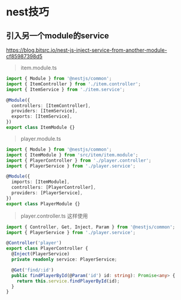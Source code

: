 # nest技巧

## 引入另一个module的service

<https://blog.bitsrc.io/nest-js-inject-service-from-another-module-cf85987398d5>

> item.module.ts

```ts
import { Module } from '@nestjs/common';
import { ItemController } from './item.controller';
import { ItemService } from './item.service';

@Module({
  controllers: [ItemController],
  providers: [ItemService],
  exports: [ItemService],
})
export class ItemModule {}

```

> player.module.ts

```ts
import { Module } from '@nestjs/common';
import { ItemModule } from 'src/item/item.module';
import { PlayerController } from './player.controller';
import { PlayerService } from './player.service';

@Module({
  imports: [ItemModule],
  controllers: [PlayerController],
  providers: [PlayerService],
})
export class PlayerModule {}
```

> player.controller.ts
这样使用

```ts
import { Controller, Get, Inject, Param } from '@nestjs/common';
import { PlayerService } from './player.service';

@Controller('player')
export class PlayerController {
  @Inject(PlayerService)
  private readonly service: PlayerService;

  @Get('find/:id')
  public findPlayerById(@Param('id') id: string): Promise<any> {
    return this.service.findPlayerById(id);
  }
}

```
